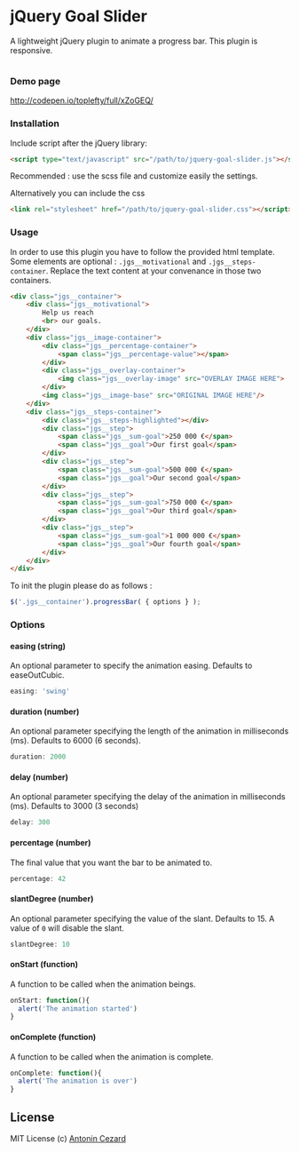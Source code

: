 # jQuery Goal Slider

A lightweight jQuery plugin to animate a progress bar. This plugin is responsive.

<img src="http://i.imgur.com/Osre53K.jpg" alt="">

### Demo page

<a href="http://codepen.io/toplefty/full/xZoGEQ/">http://codepen.io/toplefty/full/xZoGEQ/</a>

### Installation

Include script after the jQuery library:

```html
<script type="text/javascript" src="/path/to/jquery-goal-slider.js"></script>
```
Recommended : use the scss file and customize easily the settings.

Alternatively you can include the css
```html
<link rel="stylesheet" href="/path/to/jquery-goal-slider.css"></script>
```

### Usage

In order to use this plugin you have to follow the provided html template. Some elements are optional : `.jgs__motivational` and `.jgs__steps-container`. Replace the text content at your convenance in those two containers.
```html
<div class="jgs__container">
    <div class="jgs__motivational">
        Help us reach
        <br> our goals.
    </div>
    <div class="jgs__image-container">
        <div class="jgs__percentage-container">
            <span class="jgs__percentage-value"></span>
        </div>
        <div class="jgs__overlay-container">
            <img class="jgs__overlay-image" src="OVERLAY IMAGE HERE">
        </div>
        <img class="jgs__image-base" src="ORIGINAL IMAGE HERE"/>
    </div>
    <div class="jgs__steps-container">
        <div class="jgs__steps-highlighted"></div>
        <div class="jgs__step">
            <span class="jgs__sum-goal">250 000 €</span>
            <span class="jgs__goal">Our first goal</span>
        </div>
        <div class="jgs__step">
            <span class="jgs__sum-goal">500 000 €</span>
            <span class="jgs__goal">Our second goal</span>
        </div>
        <div class="jgs__step">
            <span class="jgs__sum-goal">750 000 €</span>
            <span class="jgs__goal">Our third goal</span>
        </div>
        <div class="jgs__step">
            <span class="jgs__sum-goal">1 000 000 €</span>
            <span class="jgs__goal">Our fourth goal</span>
        </div>
    </div>
</div>

```

To init the plugin please do as follows :

```js
$('.jgs__container').progressBar( { options } );
```

### Options

#### easing (string)

An optional parameter to specify the animation easing. Defaults to easeOutCubic.

```js
easing: 'swing'
```

#### duration (number)

An optional parameter specifying the length of the animation in milliseconds (ms). Defaults to 6000 (6 seconds).

```js
duration: 2000
```

#### delay (number)

An optional parameter specifying the delay of the animation in milliseconds (ms). Defaults to 3000 (3 seconds)

```js
delay: 300
```

#### percentage (number)

The final value that you want the bar to be animated to.

```js
percentage: 42
```

#### slantDegree (number)

An optional parameter specifying the value of the slant. Defaults to 15. A value of `0` will disable the slant.

```js
slantDegree: 10
```

#### onStart (function)

A function to be called when the animation beings.

```js
onStart: function(){
  alert('The animation started')
}
```

#### onComplete (function)

A function to be called when the animation is complete.

```js
onComplete: function(){
  alert('The animation is over')
}
```

## License

MIT License
(c) [Antonin Cezard](https://www.linkedin.com/in/antonin-cezard-04a7a4a3)
